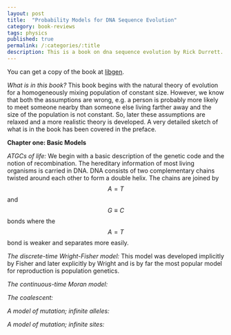 ```yaml
---
layout: post
title:  "Probability Models for DNA Sequence Evolution"
category: book-reviews
tags: physics
published: true
permalink: /:categories/:title
description: This is a book on dna sequence evolution by Rick Durrett.
---
```


You can get a copy of the book at [libgen].

*What is in this book?* This book begins with the natural theory of evolution for a homogeneously mixing population of constant size. However, we know that both the assumptions are wrong, e.g. a person is probably more likely to meet someone nearby than someone else living farther away and the size of the population is not constant. So, later these assumptions are relaxed and a more realistic theory is developed. A very detailed sketch of what is in the book has been covered in the preface.

**Chapter one: Basic Models** 

 *ATGCs of life:* We begin with a basic description of the genetic code and the notion of recombination. The hereditary information of most living organisms is carried in DNA. DNA consists of two complementary chains twisted around each other to form a double helix. The chains are joined by $$A=T$$ and $$G \equiv C$$ bonds where the $$A=T$$ bond is weaker and separates more easily.

 *The discrete-time Wright-Fisher model:* This model was developed implicitly by Fisher and later explicitly by Wright and is by far the most popular model for reproduction is population genetics.
 
 
 
 *The continuous-time Moran model:*
 
 *The coalescent:*
 
 *A model of mutation; infinite alleles:*
 
  *A model of mutation; infinite sites:*


[jekyll-docs]: https://jekyllrb.com/docs/home
[jekyll-gh]:   https://github.com/jekyll/jekyll
[jekyll-talk]: https://talk.jekyllrb.com/
[cmi]: https://www.cmi.ac.in
[google]: https://www.google.com
[gmail]: https://www.gmail.com
[govind]: https://www.cmi.ac.in/~govind
[libgen]: http://libgen.io

<script type="text/javascript" async
  src="https://cdnjs.cloudflare.com/ajax/libs/mathjax/2.7.2/MathJax.js?config=TeX-MML-AM_CHTML">
</script>